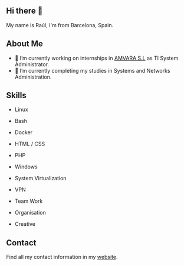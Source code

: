 ## Hi there 👋

My name is Raúl, I'm from Barcelona, Spain.

## About Me 

- 💼 I’m currently working on internships in [AMVARA S.L](https://www.amvara.de) as TI System Administrator.
- 📖 I’m currently completing my studies in Systems and Networks Administration.

## Skills
- Linux       
- Bash        
- Docker              
- HTML / CSS 
- PHP         
- Windows
- System Virtualization
- VPN 

- Team Work
- Organisation
- Creative
## Contact
Find all my contact information in my [website](https://www.raulheredia.es).
